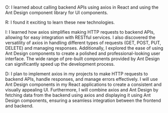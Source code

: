 O: I learned about calling backend APIs using axios in React and using the Ant Design component library for UI components.

R: I found it exciting to learn these new technologies.

I: I learned how axios simplifies making HTTP requests to backend APIs, allowing for easy integration with RESTful services. I also discovered the versatility of axios in handling different types of requests (GET, POST, PUT, DELETE) and managing responses. Additionally, I explored the ease of using Ant Design components to create a polished and professional-looking user interface. The wide range of pre-built components provided by Ant Design can significantly speed up the development process.

D: I plan to implement axios in my projects to make HTTP requests to backend APIs, handle responses, and manage errors effectively. I will use Ant Design components in my React applications to create a consistent and visually appealing UI. Furthermore, I will combine axios and Ant Design by fetching data from the backend using axios and displaying it using Ant Design components, ensuring a seamless integration between the frontend and backend.
